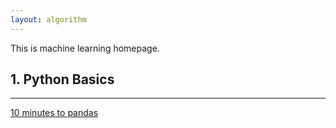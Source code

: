 ```yaml
---
layout: algorithm
---
```


This is machine learning homepage.

## 1. Python Basics
---

[10 minutes to pandas]({{site.baseurl}}/algorithms/machinelearning/10-minutes-to-pandas "10 minutes to pandas")

<br>
